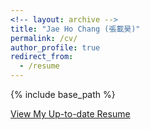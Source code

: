 ```yaml
---
<!-- layout: archive -->
title: "Jae Ho Chang (張載昊)"
permalink: /cv/
author_profile: true
redirect_from:
  - /resume
---
```


{% include base_path %}

[View My Up-to-date Resume](http://jaehochang92.github.io/files/jae_cv.pdf)

<!-- <embed src="http://jaehochang92.com/files/jae_cv.pdf" width="650" height="1800" type='application/pdf'> -->
